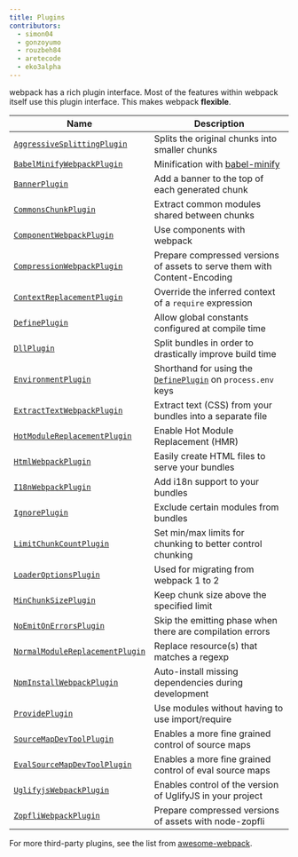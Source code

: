 ```yaml
---
title: Plugins
contributors:
  - simon04
  - gonzoyumo
  - rouzbeh84
  - aretecode
  - eko3alpha
---
```


webpack has a rich plugin interface. Most of the features within webpack itself use this plugin interface. This makes webpack **flexible**.

Name                                                     | Description
-------------------------------------------------------- | -----------
[`AggressiveSplittingPlugin`](/plugins/aggressive-splitting-plugin) | Splits the original chunks into smaller chunks
[`BabelMinifyWebpackPlugin`](/plugins/babel-minify-webpack-plugin) | Minification with [babel-minify](https://github.com/babel/minify)
[`BannerPlugin`](/plugins/banner-plugin)                 | Add a banner to the top of each generated chunk
[`CommonsChunkPlugin`](/plugins/commons-chunk-plugin)    | Extract common modules shared between chunks
[`ComponentWebpackPlugin`](/plugins/component-webpack-plugin) | Use components with webpack
[`CompressionWebpackPlugin`](/plugins/compression-webpack-plugin) | Prepare compressed versions of assets to serve them with Content-Encoding
[`ContextReplacementPlugin`](/plugins/context-replacement-plugin) | Override the inferred context of a `require` expression
[`DefinePlugin`](/plugins/define-plugin)           | Allow global constants configured at compile time
[`DllPlugin`](/plugins/dll-plugin)                 | Split bundles in order to drastically improve build time
[`EnvironmentPlugin`](/plugins/environment-plugin) | Shorthand for using the [`DefinePlugin`](/plugins/define-plugin) on `process.env` keys
[`ExtractTextWebpackPlugin`](/plugins/extract-text-webpack-plugin) | Extract text (CSS) from your bundles into a separate file
[`HotModuleReplacementPlugin`](/plugins/hot-module-replacement-plugin) | Enable Hot Module Replacement (HMR)
[`HtmlWebpackPlugin`](/plugins/html-webpack-plugin)          | Easily create HTML files to serve your bundles
[`I18nWebpackPlugin`](/plugins/i18n-webpack-plugin)          | Add i18n support to your bundles
[`IgnorePlugin`](/plugins/ignore-plugin)                     | Exclude certain modules from bundles
[`LimitChunkCountPlugin`](/plugins/limit-chunk-count-plugin) | Set min/max limits for chunking to better control chunking
[`LoaderOptionsPlugin`](/plugins/loader-options-plugin)      | Used for migrating from webpack 1 to 2
[`MinChunkSizePlugin`](/plugins/min-chunk-size-plugin)       | Keep chunk size above the specified limit
[`NoEmitOnErrorsPlugin`](/plugins/no-emit-on-errors-plugin)  | Skip the emitting phase when there are compilation errors
[`NormalModuleReplacementPlugin`](/plugins/normal-module-replacement-plugin) | Replace resource(s) that matches a regexp
[`NpmInstallWebpackPlugin`](/plugins/npm-install-webpack-plugin) | Auto-install missing dependencies during development
[`ProvidePlugin`](/plugins/provide-plugin)                       | Use modules without having to use import/require
[`SourceMapDevToolPlugin`](/plugins/source-map-dev-tool-plugin)  | Enables a more fine grained control of source maps
[`EvalSourceMapDevToolPlugin`](/plugins/eval-source-map-dev-tool-plugin)  | Enables a more fine grained control of eval source maps
[`UglifyjsWebpackPlugin`](/plugins/uglifyjs-webpack-plugin)      | Enables control of the version of UglifyJS in your project
[`ZopfliWebpackPlugin`](/plugins/zopfli-webpack-plugin)          | Prepare compressed versions of assets with node-zopfli

For more third-party plugins, see the list from [awesome-webpack](https://github.com/webpack-contrib/awesome-webpack#webpack-plugins).
